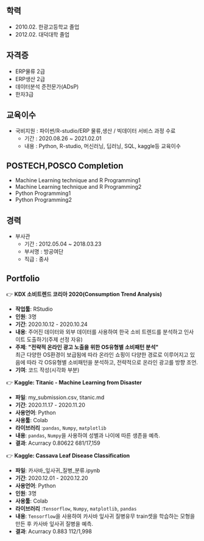 ## 학력
  - 2010.02. 한광고등학교 졸업
  - 2012.02. 대덕대학 졸업

## 자격증
  - ERP물류 2급
  - ERP생산 2급
  - 데이터분석 준전문가(ADsP) 
  - 한자3급
 
## 교육이수
* 국비지원 : 파이썬/R-studio/ERP 물류,생산 / 빅데이터 서비스 과정 수료
    + 기간 : 2020.08.26 ~ 2021.02.01
    + 내용 : Python, R-studio, 머신러닝, 딥러닝, SQL, kaggle등 교육이수
    
  
## POSTECH,POSCO Completion
 - Machine Learning technique and R Programming1
 - Machine Learning technique and R Programming2
 - Python Programming1
 - Python Programming2

## 경력
* 부사관
    + 기간 : 2012.05.04 ~ 2018.03.23
    + 부서명 : 방공여단
    + 직급 : 중사



## Portfolio

:point_right: **KDX 소비트렌드 코리아 2020(Consumption Trend Analysis)**  
- **작업툴**: RStudio 
- **인원**: 3명  
- **기간**: 2020.10.12 - 2020.10.24  
- **내용**: 주어진 데이터와 외부 데이터를 사용하여 한국 소비 트렌드를 분석하고 인사이트 도출하기(주제 선정 자유)  
- **주제**: **"전략적 온라인 광고 노출을 위한 OS유형별 소비패턴 분석"**  
  최근 다양한 OS환경이 보급됨에 따라 온라인 쇼핑이  다양한 경로로 이루어지고 있음에 따라 각 OS유형별 소비패턴을 분석하고, 전략적으로 온라인 광고를 방향 조언.
- **기여**: 코드 작성(시각화 부분)

:point_right: **Kaggle: Titanic - Machine Learning from Disaster** 
- **파일**: my_submission.csv, titanic.md
- **기간**: 2020.11.17 - 2020.11.20 
- **사용언어**: Python
- **사용툴**: Colab
- **라이브러리** :`pandas`, `Numpy`, `matplotlib`
- **내용**: `pandas`, `Numpy`을 사용하여 성별과 나이에 따른 생존을 예측.
- **결과**: Acurracy 0.80622  681/17,159

:point_right: **Kaggle: Cassava Leaf Disease Classification** 
- **파일**: 카사바_잎사귀_질병_분류.ipynb
- **기간**: 2020.12.01 - 2020.12.20 
- **사용언어**: Python
- **인원**: 3명
- **사용툴**: Colab
- **라이브러리** :`Tensorflow`, `Numpy`, `matplotlib`, `pandas`
- **내용**: `Tensorflow`을 사용하여 카사바 잎사귀 질병유무 train셋을 학습하는 모형을 만든 후 카사바 잎사귀 질병을 예측.
- **결과**: Acurracy 0.883  112/1,998 